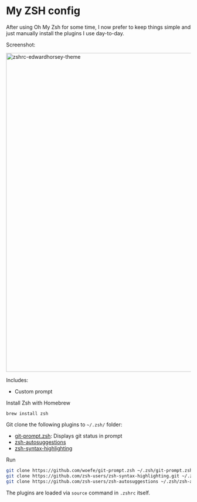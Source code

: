 # My ZSH config
After using Oh My Zsh for some time, I now prefer to keep things simple and just manually install the plugins I use day-to-day.

Screenshot:

<img width="869" alt="zshrc-edwardhorsey-theme" src="https://github.com/user-attachments/assets/9822886a-65b0-494d-965c-42217072c4ed" />

Includes:
 - Custom prompt

Install Zsh with Homebrew
```
brew install zsh
```

Git clone the following plugins to `~/.zsh/` folder:
 - [git-prompt.zsh](https://github.com/woefe/git-prompt.zsh): Displays git status in prompt
 - [zsh-autosuggestions](https://github.com/zsh-users/zsh-autosuggestions)
 - [zsh-syntax-highlighting](https://github.com/zsh-users/zsh-syntax-highlighting)

Run
```bash
git clone https://github.com/woefe/git-prompt.zsh ~/.zsh/git-prompt.zsh
git clone https://github.com/zsh-users/zsh-syntax-highlighting.git ~/.zsh/zsh-syntax-highlighting
git clone https://github.com/zsh-users/zsh-autosuggestions ~/.zsh/zsh-autosuggestions
```

The plugins are loaded via `source` command in `.zshrc` itself.
